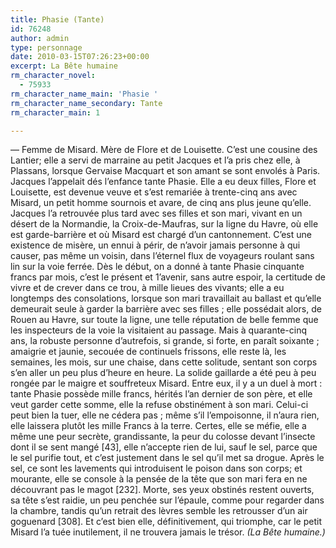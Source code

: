 ```yaml
---
title: Phasie (Tante)
id: 76248
author: admin
type: personnage
date: 2010-03-15T07:26:23+00:00
excerpt: La Bête humaine
rm_character_novel:
  - 75933
rm_character_name_main: 'Phasie '
rm_character_name_secondary: Tante
rm_character_main: 1

---
```

— Femme de Misard. Mère de Flore et de Louisette. C&rsquo;est une cousine des Lantier; elle a servi de marraine au petit Jacques et l&rsquo;a pris chez elle, à Plassans, lorsque Gervaise Macquart et son amant se sont envolés à Paris. Jacques l&rsquo;appelait dés l&rsquo;enfance tante Phasie. Elle a eu deux filles, Flore et Louisette, est devenue veuve et s&rsquo;est remariée à trente-cinq ans avec Misard, un petit homme sournois et avare, de cinq ans plus jeune qu&rsquo;elle. Jacques l&rsquo;a retrouvée plus tard avec ses filles et son mari, vivant en un désert de la Normandie, la Croix-de-Maufras, sur la ligne du Havre, où elle est garde-barrière et où Misard est chargé d&rsquo;un cantonnement. C&rsquo;est une existence de misère, un ennui à périr, de n&rsquo;avoir jamais personne à qui causer, pas même un voisin, dans l&rsquo;éternel flux de voyageurs roulant sans lin sur la voie ferrée. Dès le début, on a donné à tante Phasie cinquante francs par mois, c&rsquo;est le présent et 1&rsquo;avenir, sans autre espoir, la certitude de vivre et de crever dans ce trou, à mille lieues des vivants; elle a eu longtemps des consolations, lorsque son mari travaillait au ballast et qu&rsquo;elle demeurait seule à garder la barrière avec ses filles ; elle possédait alors, de Rouen au Havre, sur toute la ligne, une telle réputation de belle femme que les inspecteurs de la voie la visitaient au passage. Mais à quarante-cinq ans, la robuste personne d&rsquo;autrefois, si grande, si forte, en paraît soixante ; amaigrie et jaunie, secouée de continuels frissons, elle reste là, les semaines, les mois, sur une chaise, dans cette solitude, sentant son corps s&rsquo;en aller un peu plus d&rsquo;heure en heure. La solide gaillarde a été peu à peu rongée par le maigre et souffreteux Misard. Entre eux, il y a un duel à mort : tante Phasie possède mille francs, hérités l&rsquo;an dernier de son père, et elle veut garder cette somme, elle la refuse obstinément à son mari. Celui-ci peut bien la tuer, elle ne cédera pas ; même s&rsquo;il l&rsquo;empoisonne, il n&rsquo;aura rien, elle laissera plutôt les mille Francs à la terre. Certes, elle se méfie, elle a même une peur secrète, grandissante, la peur du colosse devant l&rsquo;insecte dont il se sent mangé [43], elle n&rsquo;accepte rien de lui, sauf le sel, parce que le sel purifie tout, et c&rsquo;est justement dans le sel qu&rsquo;il met sa drogue. Après le sel, ce sont les lavements qui introduisent le poison dans son corps; et mourante, elle se console à la pensée de la tête que son mari fera en ne découvrant pas le magot [232]. Morte, ses yeux obstinés restent ouverts, sa tête s&rsquo;est raidie, un peu penchée sur l&rsquo;épaule, comme pour regarder dans la chambre, tandis qu&rsquo;un retrait des lèvres semble les retrousser d&rsquo;un air goguenard [308]. Et c&rsquo;est bien elle, définitivement, qui triomphe, car le petit Misard l&rsquo;a tuée inutilement, il ne trouvera jamais le trésor. _(La Bête humaine.)_